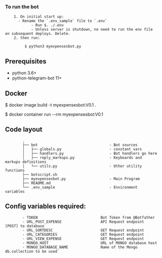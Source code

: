 ### To run the bot
				
		1. On initial start up:
	      - Rename the `.env_sample` file to `.env`
				- Run $. ./.env
				- Unless server is shutdown, no need to run the env file on subsequent deploys. Delete.
		2. then run:
		
		     $ python3 myexpensesbot.py

## Prerequisites

* python 3.6+
* python-telegram-bot 11+

## Docker

$ docker image build -t myexpensesbot:V0.1 .

$ docker container run --rm myexpensesbot:V0.1

## Code layout

			.
			├── bot									- Bot sources
			│   ├── globals.py						- constant vars
			│   ├── handlers.py						- Bot handlers go here
			│   ├── reply_markups.py				- Keyboards and markups definitions
			│   └── utils.py						- Other utility functions
			├── botscript.sh
			├── myexpensesbot.py					- Main Program
			├── README.md
			└── .env_sample							- Environment variables										

## Config variables required:

			- TOKEN								Bot Token from @Botfather
			- URL_POST_EXPENSE					API Request endpoint [POST] to database
			- URL_SORTDESC						GET Request endpoint		
			- URL_CATEGORIES					GET Request endpoint
			- URL_VIEW_EXPENSE					GET Request endpoint
			- MONGO_HOST						URL of MONGO database host
			- MONGO_DATABASE_NAME				Name of the Mongo db.collection to be used